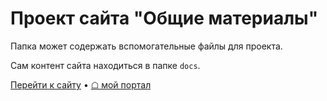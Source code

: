 # Проект сайта "Общие материалы"

Папка может содержать вспомогательные файлы для проекта.

Сам контент сайта находиться в папке `docs`.

[Перейти к сайту](docs/index.md) • [☖ мой портал](../README.md)
